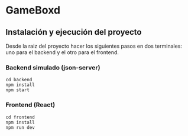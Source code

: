 # GameBoxd

## Instalación y ejecución del proyecto
Desde la raiz del proyecto hacer los siguientes pasos en dos terminales: uno para el backend y el otro para el frontend.

### Backend simulado (json-server)
```
cd backend
npm install
npm start
```
### Frontend (React)

```
cd frontend
npm install 
npm run dev
```